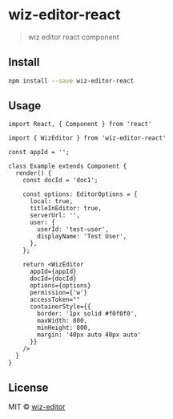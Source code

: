 # wiz-editor-react

> wiz editor react component

## Install

```bash
npm install --save wiz-editor-react
```

## Usage

```tsx
import React, { Component } from 'react'

import { WizEditor } from 'wiz-editor-react'

const appId = '';

class Example extends Component {
  render() {
    const docId = 'doc1';

    const options: EditorOptions = {
      local: true,
      titleInEditor: true,
      serverUrl: '',
      user: {
        userId: 'test-user',
        displayName: 'Test User',
      },
    };

    return <WizEditor
      appId={appId}
      docId={docId}
      options={options}
      permission={'w'}
      accessToken=""
      containerStyle={{
        border: '1px solid #f0f0f0',
        maxWidth: 800,
        minHeight: 800,
        margin: '40px auto 40px auto'
      }}
    />
  }
}
```

## License

MIT © [wiz-editor](https://github.com/WizTeam)
